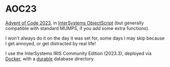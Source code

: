 # AOC23
[Advent of Code 2023](https://adventofcode.com/2023), in [InterSystems ObjectScript](https://docs.intersystems.com/irislatest/csp/docbook/DocBook.UI.Page.cls?KEY=PAGE_objectscript) (but generally compatible with standard MUMPS, if you add some extra functions).

I won't always do it on the day it was set for, some days I may skip because I get annoyed, or get distracted by real life!

I use the InterSystems IRIS Community Edition (2023.3), deployed via [Docker](https://docs.intersystems.com/irislatest/csp/docbook/DocBook.UI.Page.cls?KEY=AFL_containers), with a [durable](https://docs.intersystems.com/irislatest/csp/docbook/DocBook.UI.Page.cls?KEY=ADOCK#ADOCK_iris_durable_running) database directory.
